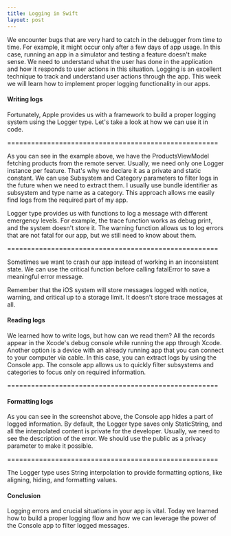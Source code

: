 ```yaml
---
title: Logging in Swift
layout: post
---
```


We encounter bugs that are very hard to catch in the debugger from time to time. For example, it might occur only after a few days of app usage. In this case, running an app in a simulator and testing a feature doesn't make sense. We need to understand what the user has done in the application and how it responds to user actions in this situation. Logging is an excellent technique to track and understand user actions through the app. This week we will learn how to implement proper logging functionality in our apps.

#### Writing logs
Fortunately, Apple provides us with a framework to build a proper logging system using the Logger type. Let's take a look at how we can use it in code.

=====================================================

As you can see in the example above, we have the ProductsViewModel fetching products from the remote server. Usually, we need only one Logger instance per feature. That's why we declare it as a private and static constant. We can use Subsystem and Category parameters to filter logs in the future when we need to extract them. I usually use bundle identifier as subsystem and type name as a category. This approach allows me easily find logs from the required part of my app.

Logger type provides us with functions to log a message with different emergency levels. For example, the trace function works as debug print, and the system doesn't store it. The warning function allows us to log errors that are not fatal for our app, but we still need to know about them. 

=====================================================

Sometimes we want to crash our app instead of working in an inconsistent state. We can use the critical function before calling fatalError to save a meaningful error message.

Remember that the iOS system will store messages logged with notice, warning, and critical up to a storage limit. It doesn't store trace messages at all.

#### Reading logs
We learned how to write logs, but how can we read them? All the records appear in the Xcode's debug console while running the app through Xcode. Another option is a device with an already running app that you can connect to your computer via cable. In this case, you can extract logs by using the Console app. The console app allows us to quickly filter subsystems and categories to focus only on required information.

=====================================================

#### Formatting logs
As you can see in the screenshot above, the Console app hides a part of logged information. By default, the Logger type saves only StaticString, and all the interpolated content is private for the developer. Usually, we need to see the description of the error. We should use the public as a privacy parameter to make it possible.

=====================================================

The Logger type uses String interpolation to provide formatting options, like aligning, hiding, and formatting values.

#### Conclusion
Logging errors and crucial situations in your app is vital. Today we learned how to build a proper logging flow and how we can leverage the power of the Console app to filter logged messages.
